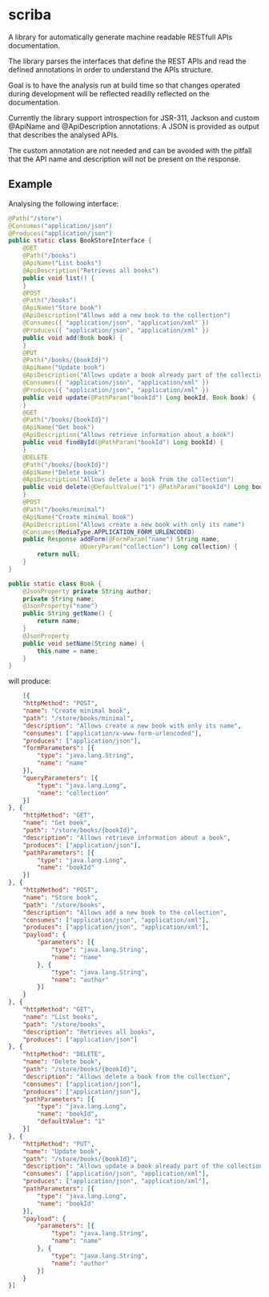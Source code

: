 # scriba
A library for automatically generate machine readable RESTfull APIs documentation.

The library parses the interfaces that define the REST APIs and read the defined annotations in order to understand the APIs structure.

Goal is to have the analysis run at build time so that changes operated during development will be reflected readilly reflected on the documentation.

Currently the library support introspection for JSR-311, Jackson and custom @ApiName and @ApiDescription annotations. A JSON is provided as output that describes the analysed APIs.

The custom annotation are not needed and can be avoided with the pitfall that the API name and description will not be present on the response. 

## Example
Analysing the following interface:

```java
@Path("/store")
@Consumes("application/json")
@Produces("application/json")
public static class BookStoreInterface {
    @GET
    @Path("/books")
    @ApiName("List books")
    @ApiDescription("Retrieves all books")
    public void list() {
    }
    @POST
    @Path("/books")
    @ApiName("Store book")
    @ApiDescription("Allows add a new book to the collection")
    @Consumes({ "application/json", "application/xml" })
    @Produces({ "application/json", "application/xml" })
    public void add(Book book) {
    }
    @PUT
    @Path("/books/{bookId}")
    @ApiName("Update book")
    @ApiDescription("Allows update a book already part of the collection")
    @Consumes({ "application/json", "application/xml" })
    @Produces({ "application/json", "application/xml" })
    public void update(@PathParam("bookId") Long bookId, Book book) {
    }
    @GET
    @Path("/books/{bookId}")
    @ApiName("Get book")
    @ApiDescription("Allows retrieve information about a book")
    public void findById(@PathParam("bookId") Long bookId) {
    }
    @DELETE
    @Path("/books/{bookId}")
    @ApiName("Delete book")
    @ApiDescription("Allows delete a book from the collection")
    public void delete(@DefaultValue("1") @PathParam("bookId") Long bookId) {
    }
    @POST
    @Path("/books/minimal")
    @ApiName("Create minimal book")
    @ApiDescription("Allows create a new book with only its name")
    @Consumes(MediaType.APPLICATION_FORM_URLENCODED)
    public Response addForm(@FormParam("name") String name,
                    @QueryParam("collection") Long collection) {
        return null;
    }
}
```
```java
public static class Book {
    @JsonProperty private String author;
    private String name;
    @JsonProperty("name")
    public String getName() {
        return name;
    }
    @JsonProperty
    public void setName(String name) {
        this.name = name;
    }
}
```

will produce:

```json
    [{
    "httpMethod": "POST",
    "name": "Create minimal book",
    "path": "/store/books/minimal",
    "description": "Allows create a new book with only its name",
    "consumes": ["application/x-www-form-urlencoded"],
    "produces": ["application/json"],
    "formParameters": [{
        "type": "java.lang.String",
        "name": "name"
    }],
    "queryParameters": [{
        "type": "java.lang.Long",
        "name": "collection"
    }]
}, {
    "httpMethod": "GET",
    "name": "Get book",
    "path": "/store/books/{bookId}",
    "description": "Allows retrieve information about a book",
    "produces": ["application/json"],
    "pathParameters": [{
        "type": "java.lang.Long",
        "name": "bookId"
    }]
}, {
    "httpMethod": "POST",
    "name": "Store book",
    "path": "/store/books",
    "description": "Allows add a new book to the collection",
    "consumes": ["application/json", "application/xml"],
    "produces": ["application/json", "application/xml"],
    "payload": {
        "parameters": [{
            "type": "java.lang.String",
            "name": "name"
        }, {
            "type": "java.lang.String",
            "name": "author"
        }]
    }
}, {
    "httpMethod": "GET",
    "name": "List books",
    "path": "/store/books",
    "description": "Retrieves all books",
    "produces": ["application/json"]
}, {
    "httpMethod": "DELETE",
    "name": "Delete book",
    "path": "/store/books/{bookId}",
    "description": "Allows delete a book from the collection",
    "consumes": ["application/json"],
    "produces": ["application/json"],
    "pathParameters": [{
        "type": "java.lang.Long",
        "name": "bookId",
        "defaultValue": "1"
    }]
}, {
    "httpMethod": "PUT",
    "name": "Update book",
    "path": "/store/books/{bookId}",
    "description": "Allows update a book already part of the collection",
    "consumes": ["application/json", "application/xml"],
    "produces": ["application/json", "application/xml"],
    "pathParameters": [{
        "type": "java.lang.Long",
        "name": "bookId"
    }],
    "payload": {
        "parameters": [{
            "type": "java.lang.String",
            "name": "name"
        }, {
            "type": "java.lang.String",
            "name": "author"
        }]
    }
}]
```
